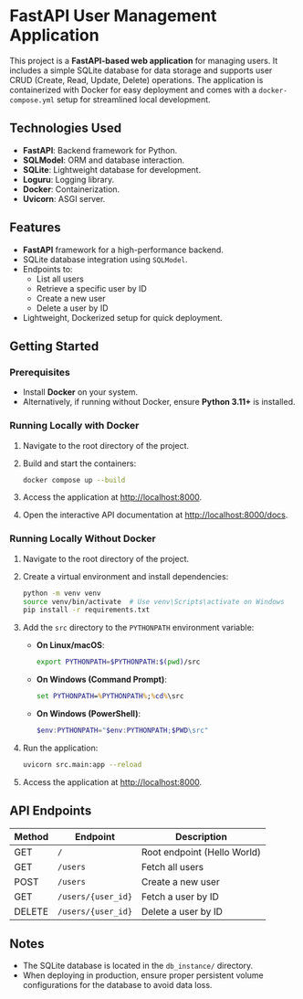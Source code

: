 # FastAPI User Management Application

This project is a **FastAPI-based web application** for managing users. It includes a simple SQLite database for data storage and supports user CRUD (Create, Read, Update, Delete) operations. The application is containerized with Docker for easy deployment and comes with a `docker-compose.yml` setup for streamlined local development.


## Technologies Used

- **FastAPI**: Backend framework for Python.
- **SQLModel**: ORM and database interaction.
- **SQLite**: Lightweight database for development.
- **Loguru**: Logging library.
- **Docker**: Containerization.
- **Uvicorn**: ASGI server.


## Features

- **FastAPI** framework for a high-performance backend.
- SQLite database integration using `SQLModel`.
- Endpoints to:
  - List all users
  - Retrieve a specific user by ID
  - Create a new user
  - Delete a user by ID
- Lightweight, Dockerized setup for quick deployment.


## Getting Started

### Prerequisites

- Install **Docker** on your system.
- Alternatively, if running without Docker, ensure **Python 3.11+** is installed.

### Running Locally with Docker

1. Navigate to the root directory of the project.

2. Build and start the containers:
   ```bash
   docker compose up --build
   ```

3. Access the application at [http://localhost:8000](http://localhost:8000).

4. Open the interactive API documentation at [http://localhost:8000/docs](http://localhost:8000/docs).

### Running Locally Without Docker

1. Navigate to the root directory of the project.

2. Create a virtual environment and install dependencies:
   ```bash
   python -m venv venv
   source venv/bin/activate  # Use venv\Scripts\activate on Windows
   pip install -r requirements.txt
   ```

3. Add the `src` directory to the `PYTHONPATH` environment variable:

   - **On Linux/macOS**:
     ```bash
     export PYTHONPATH=$PYTHONPATH:$(pwd)/src
     ```

   - **On Windows (Command Prompt)**:
     ```cmd
     set PYTHONPATH=%PYTHONPATH%;%cd%\src
     ```

   - **On Windows (PowerShell)**:
     ```powershell
     $env:PYTHONPATH="$env:PYTHONPATH;$PWD\src"
     ```

4. Run the application:
   ```bash
   uvicorn src.main:app --reload
   ```

5. Access the application at [http://localhost:8000](http://localhost:8000).


## API Endpoints

| Method | Endpoint          | Description                     |
|--------|-------------------|---------------------------------|
| GET    | `/`               | Root endpoint (Hello World)    |
| GET    | `/users`          | Fetch all users                |
| POST   | `/users`          | Create a new user              |
| GET    | `/users/{user_id}`| Fetch a user by ID             |
| DELETE | `/users/{user_id}`| Delete a user by ID            |


## Notes

- The SQLite database is located in the `db_instance/` directory.
- When deploying in production, ensure proper persistent volume configurations for the database to avoid data loss.
